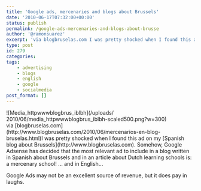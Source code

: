 ```yaml
---
title: 'Google ads, mercenaries and blogs about Brussels'
date: '2010-06-17T07:32:00+00:00'
status: publish
permalink: /google-ads-mercenaries-and-blogs-about-brusse
author: '@ramonsuarez'
excerpt: 'via blogbruselas.com I was pretty shocked when I found this ad on my Spanish blog about Brussels. Somehow, Google Adsense has decided that the most relevant ad to include in a blog written in Spanish about Brussels and in an article about Dutch le...'
type: post
id: 279
categories:
tags:
    - advertising
    - blogs
    - english
    - google
    - socialmedia
post_format: []
---
```

<div class="p_embed p_image_embed">![Media_httpwwwblogbrus_iblbh](/uploads/
2010/06/media_httpwwwblogbrus_iblbh-scaled500.png?w=300)</div>via [blogbruselas.com](http://www.blogbruselas.com/2010/06/mercenarios-en-blog-bruselas.html)</div>I was pretty shocked when I found this ad on my [Spanish blog about Brussels](http://www.blogbruselas.com). Somehow, Google Adsense has decided that the most relevant ad to include in a blog written in Spanish about Brussels and in an article about Dutch learning schools is: a mercenary school! … and in English…

Google Ads may not be an excellent source of revenue, but it does pay in laughs.

</div>